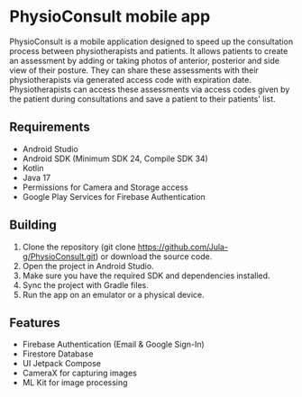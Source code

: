 
# PhysioConsult mobile app


PhysioConsult is a mobile application designed 
to speed up the consultation process between physiotherapists
and patients. It allows patients to create an assessment by 
adding or taking photos of anterior, posterior and side view 
of their posture. They can share these assessments with
their physiotherapists via generated access code with expiration date.
Physiotherapists can access these assessments via access codes 
given by the patient during consultations and save a patient 
to their patients' list.


## Requirements

- Android Studio
- Android SDK (Minimum SDK 24, Compile SDK 34)
- Kotlin
- Java 17
- Permissions for Camera and Storage access
- Google Play Services for Firebase Authentication


## Building

1. Clone the repository (git clone https://github.com/Jula-g/PhysioConsult.git) or download the source code.
2. Open the project in Android Studio.
3. Make sure you have the required SDK and dependencies installed.
4. Sync the project with Gradle files.
5. Run the app on an emulator or a physical device.

## Features

- Firebase Authentication (Email & Google Sign-In)
- Firestore Database 
- UI Jetpack Compose  
- CameraX for capturing images
- ML Kit for image processing 
